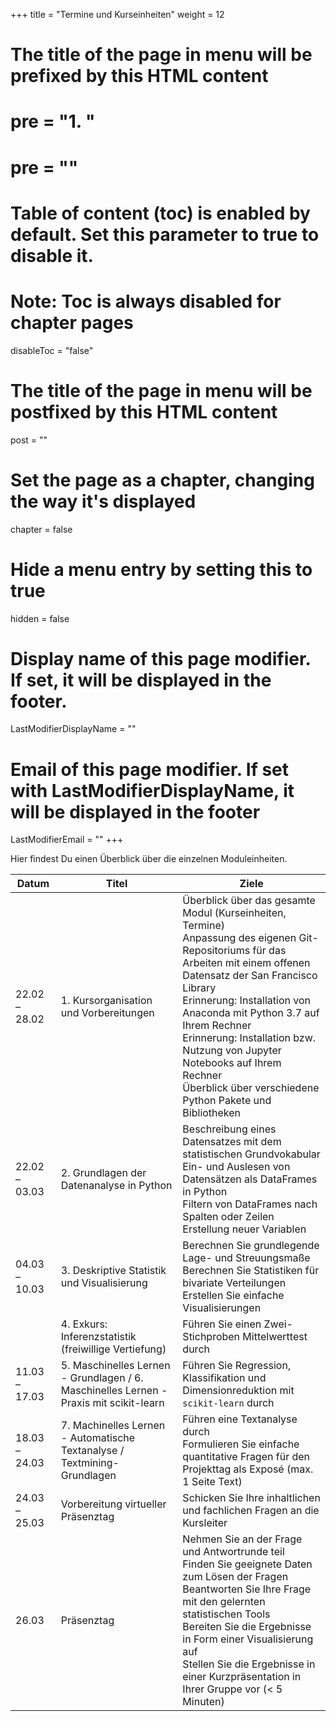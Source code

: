 +++
title = "Termine und Kurseinheiten"
weight = 12
# The title of the page in menu will be prefixed by this HTML content
# pre = "<b>1. </b>"
# pre = "<i class='fab fa-github'></i>"
# Table of content (toc) is enabled by default. Set this parameter to true to disable it.
# Note: Toc is always disabled for chapter pages
disableToc = "false"
# The title of the page in menu will be postfixed by this HTML content
post = ""
# Set the page as a chapter, changing the way it's displayed
chapter = false
# Hide a menu entry by setting this to true
hidden = false
# Display name of this page modifier. If set, it will be displayed in the footer.
LastModifierDisplayName = ""
# Email of this page modifier. If set with LastModifierDisplayName, it will be displayed in the footer
LastModifierEmail = ""
+++

Hier findest Du einen Überblick über die einzelnen Moduleinheiten.

| Datum         | Titel                                                      | Ziele                                                                                                                                                                                                                                                                                                                                   |
|---------------|------------------------------------------------------------|-----------------------------------------------------------------------------------------------------------------------------------------------------------------------------------------------------------------------------------------------------------------------------------------------------------------------------------------|
| 22.02 – 28.02 | 1. Kursorganisation und Vorbereitungen                     |  Überblick über das gesamte Modul (Kurseinheiten, Termine) <br> Anpassung des eigenen Git-Repositoriums für das Arbeiten mit einem offenen Datensatz der San Francisco Library <br> Erinnerung: Installation von Anaconda mit Python 3.7 auf Ihrem Rechner <br> Erinnerung: Installation bzw. Nutzung von Jupyter Notebooks auf Ihrem Rechner <br> Überblick über verschiedene Python Pakete und Bibliotheken |
| 22.02 – 03.03 | 2. Grundlagen der Datenanalyse in Python                   | Beschreibung eines Datensatzes mit dem statistischen Grundvokabular <br> Ein- und Auslesen von Datensätzen als DataFrames in Python <br> Filtern von DataFrames nach Spalten oder Zeilen <br> Erstellung neuer Variablen|
| 04.03 – 10.03 | 3. Deskriptive Statistik und Visualisierung                   | Berechnen Sie grundlegende Lage- und Streuungsmaße <br> Berechnen Sie Statistiken für bivariate Verteilungen <br> Erstellen Sie einfache Visualisierungen                                                                                                                                                                               |
|  | 4. Exkurs: Inferenzstatistik <br> (freiwillige Vertiefung)       | Führen Sie einen Zwei-Stichproben Mittelwerttest durch <br>                                                                                                                                                                                                                                                                             |
| 11.03 – 17.03 | 5. Maschinelles Lernen - Grundlagen / 6. Maschinelles Lernen - Praxis mit scikit-learn     |  Führen Sie Regression, Klassifikation und Dimensionreduktion mit `scikit-learn` durch                                                                                                                                                                                                                                                         |
| 18.03 – 24.03 | 7. Machinelles Lernen - Automatische Textanalyse / Textmining-Grundlagen                                    | Führen eine Textanalyse durch <br> Formulieren Sie einfache quantitative Fragen für den Projekttag als Exposé (max. 1 Seite Text)                                                                                                                                                                                                       |
| 24.03 – 25.03 | Vorbereitung virtueller Präsenztag                                    | Schicken Sie Ihre inhaltlichen und fachlichen Fragen an die Kursleiter                                                                                                                                                                                                                                                                  |
| 26.03          | Präsenztag                                                 | Nehmen Sie an der Frage und Antwortrunde teil <br> Finden Sie geeignete Daten zum Lösen der Fragen  <br> Beantworten Sie Ihre Frage mit den gelernten statistischen Tools <br> Bereiten Sie die Ergebnisse in Form einer Visualisierung auf <br> Stellen Sie die Ergebnisse in einer Kurzpräsentation in Ihrer Gruppe vor (< 5 Minuten) |
